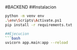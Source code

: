 #BACKEND 
##Instalacion
```bash
python -m venv env
.\env\Scripts\Activate.ps1
pip install -r requirements.txt

##Ejecucion
```bash
uvicorn app.main:app --reload

